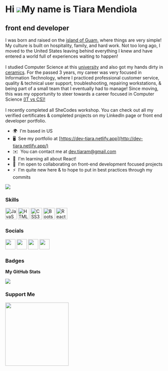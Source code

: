 Hi ![](https://user-images.githubusercontent.com/18350557/176309783-0785949b-9127-417c-8b55-ab5a4333674e.gif)My name is Tiara Mendiola<br>
======================================================================================================================================

front end developer
-------------------

I was born and raised on the <a href="https://www.visitguam.com/about-guam/" target="_blank">island of Guam,</a> 
where things are very simple! My culture is built on hospitality, family, and hard work. 
Not too long ago, I moved to the United States leaving behind everything I knew and have entered a world full of experiences waiting to happen!
<br>
<br>
I studied Computer Science at this <a href="https://www.uog.edu/" target="_blank" class="external-links">university</a>
and also got my hands dirty in <a href="https://www.instagram.com/teewamics/" target="_blank">ceramics</a>. 
For the passed 3 years, my career was very focused in Information Technology, where I practiced professional customer service, quality & technical user support, troubleshooting, repairing workstations, & being part of a small team that I eventually had to manage! 
Since moving, this was my opportunity to steer towards a career focused in Computer Science 
<a href="https://cdn.ttgtmedia.com/rms/onlineimages/data_center-info_tech_vs_computer_science-f.png" target="_blank">(IT vs CS)!</a>
<br>
<br>
I recently completed all SheCodes workshop. You can check out all my verified certificates & completed projects on my LinkedIn page or front end developer portfolio.

* 🌍  I'm based in US
* 🖥️  See my portfolio at [https://dev-tiara.netlify.app](http://dev-tiara.netlify.app/)
* ✉️  You can contact me at [dev.tiaram@gmail.com](mailto:dev.tiaram@gmail.com)
* 🧠  I'm learning all about React!
* 🤝  I'm open to collaborating on front-end development focused projects
* ⚡  I'm quite new here & to hope to put in best practices through my commits

<a href="https://www.github.com/Teewawa" target="_blank" rel="noreferrer"><img
src="https://img.shields.io/github/followers/Teewawa?logo=github&style=for-the-badge&color=0891b2&labelColor=0f172a" /></a>

### Skills


<p align="left">
<a href="https://developer.mozilla.org/en-US/docs/Web/JavaScript" target="_blank" rel="noreferrer"><img src="https://raw.githubusercontent.com/danielcranney/readme-generator/main/public/icons/skills/javascript-colored.svg" width="36" height="36" alt="JavaScript" /></a>
<a href="https://developer.mozilla.org/en-US/docs/Glossary/HTML5" target="_blank" rel="noreferrer"><img src="https://raw.githubusercontent.com/danielcranney/readme-generator/main/public/icons/skills/html5-colored.svg" width="36" height="36" alt="HTML5" /></a>
<a href="https://www.w3.org/TR/CSS/#css" target="_blank" rel="noreferrer"><img src="https://raw.githubusercontent.com/danielcranney/readme-generator/main/public/icons/skills/css3-colored.svg" width="36" height="36" alt="CSS3" /></a>
<a href="https://getbootstrap.com/" target="_blank" rel="noreferrer"><img src="https://raw.githubusercontent.com/danielcranney/readme-generator/main/public/icons/skills/bootstrap-colored.svg" width="36" height="36" alt="Bootstrap" /></a>
<a href="https://reactjs.org/" target="_blank" rel="noreferrer"><img src="https://raw.githubusercontent.com/danielcranney/readme-generator/main/public/icons/skills/react-colored.svg" width="36" height="36" alt="React" /></a>
</p>


### Socials

<p align="left"> <a href="https://www.codepen.io/teewawa" target="_blank" rel="noreferrer"><img src="https://raw.githubusercontent.com/danielcranney/readme-generator/main/public/icons/socials/codepen-dark.svg" width="32" height="32" /></a> <a href="https://codesandbox.io/u/teewawa" target="_blank" rel="noreferrer"><img src="https://raw.githubusercontent.com/danielcranney/readme-generator/main/public/icons/socials/codesandbox-dark.svg" width="32" height="32" /></a> <a href="https://www.github.com/Teewawa" target="_blank" rel="noreferrer"><img src="https://raw.githubusercontent.com/danielcranney/readme-generator/main/public/icons/socials/github-dark.svg" width="32" height="32" /></a> <a href="https://www.linkedin.com/in/tiaramendiola/" target="_blank" rel="noreferrer"><img src="https://raw.githubusercontent.com/danielcranney/readme-generator/main/public/icons/socials/linkedin.svg" width="32" height="32" /></a></p>

### Badges

<b>My GitHub Stats</b>

<a href="http://www.github.com/Teewawa"><img src="https://github-readme-streak-stats.herokuapp.com/?user=Teewawa&stroke=64748b&background=0f172a&ring=0891b2&fire=0891b2&currStreakNum=64748b&currStreakLabel=0891b2&sideNums=64748b&sideLabels=64748b&dates=64748b&hide_border=true" /></a>

### Support Me

<a href="https://www.buymeacoffee.com/teewawa"><img src="https://cdn.buymeacoffee.com/buttons/v2/default-yellow.png" width="200" /></a>
